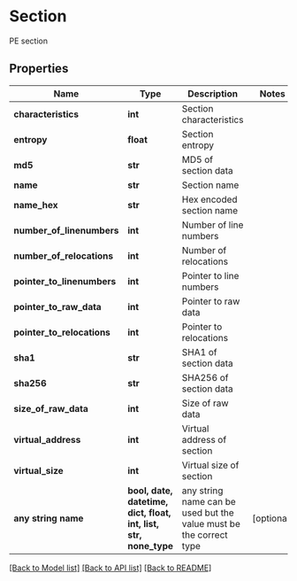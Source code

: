 # Section

PE section
## Properties
Name | Type | Description | Notes
------------ | ------------- | ------------- | -------------
**characteristics** | **int** | Section characteristics | 
**entropy** | **float** | Section entropy | 
**md5** | **str** | MD5 of section data | 
**name** | **str** | Section name | 
**name_hex** | **str** | Hex encoded section name | 
**number_of_linenumbers** | **int** | Number of line numbers | 
**number_of_relocations** | **int** | Number of relocations | 
**pointer_to_linenumbers** | **int** | Pointer to line numbers | 
**pointer_to_raw_data** | **int** | Pointer to raw data | 
**pointer_to_relocations** | **int** | Pointer to relocations | 
**sha1** | **str** | SHA1 of section data | 
**sha256** | **str** | SHA256 of section data | 
**size_of_raw_data** | **int** | Size of raw data | 
**virtual_address** | **int** | Virtual address of section | 
**virtual_size** | **int** | Virtual size of section | 
**any string name** | **bool, date, datetime, dict, float, int, list, str, none_type** | any string name can be used but the value must be the correct type | [optional]

[[Back to Model list]](../README.md#documentation-for-models) [[Back to API list]](../README.md#documentation-for-api-endpoints) [[Back to README]](../README.md)


